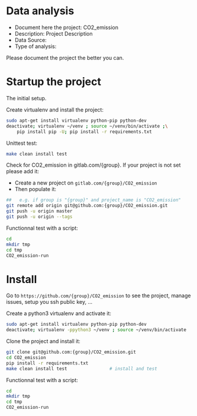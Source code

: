 # Data analysis
- Document here the project: CO2_emission
- Description: Project Description
- Data Source:
- Type of analysis:

Please document the project the better you can.

# Startup the project

The initial setup.

Create virtualenv and install the project:
```bash
sudo apt-get install virtualenv python-pip python-dev
deactivate; virtualenv ~/venv ; source ~/venv/bin/activate ;\
    pip install pip -U; pip install -r requirements.txt
```

Unittest test:
```bash
make clean install test
```

Check for CO2_emission in gitlab.com/{group}.
If your project is not set please add it:

- Create a new project on `gitlab.com/{group}/CO2_emission`
- Then populate it:

```bash
##   e.g. if group is "{group}" and project_name is "CO2_emission"
git remote add origin git@github.com:{group}/CO2_emission.git
git push -u origin master
git push -u origin --tags
```

Functionnal test with a script:

```bash
cd
mkdir tmp
cd tmp
CO2_emission-run
```

# Install

Go to `https://github.com/{group}/CO2_emission` to see the project, manage issues,
setup you ssh public key, ...

Create a python3 virtualenv and activate it:

```bash
sudo apt-get install virtualenv python-pip python-dev
deactivate; virtualenv -ppython3 ~/venv ; source ~/venv/bin/activate
```

Clone the project and install it:

```bash
git clone git@github.com:{group}/CO2_emission.git
cd CO2_emission
pip install -r requirements.txt
make clean install test                # install and test
```
Functionnal test with a script:

```bash
cd
mkdir tmp
cd tmp
CO2_emission-run
```
